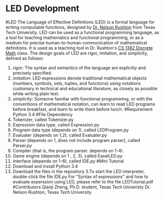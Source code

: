 LED Development
========
#LED 
The Language of Effective Definitions (LED) is a formal language for writing computable functions, designed by [Dr. Nelson Rushton](http://www.depts.ttu.edu/cs/faculty/faculty.php?name=J.%20Nelson%20Rushton) from Texas Tech University. 
LED can be used as a functional programming language, as a tool for teaching mathematics and functional programming, or as a medium for precise human-to-human communication of mathematical definitions. It is used as a teaching tool in Dr. Rushton's [CS 1382 Discrete Math](http://nelsonrushton.net/) class. The design goals of LED are rigor, imitation, and simplicity, defined as follows:
1. *rigor*: The syntax and semantics of the language are explicitly and precisely specified.
2. *imitation*: LED expressions denote traditional mathematical objects (numbers, symbols, sets, tuples, and functions) using notations customary in technical and educational literature, as closely as possible while writing plain text.
3. *simplicity*: Someone familiar with functional programming, or with the conventions of mathematical notation, can learn to read LED programs before breakfast, and learn to write them before lunch.
#Requirement
Python 3.4
#File Dependency
0. Tokenizer, called Tokenizer.py
1. *Expression* data type, called Expression.py
2. *Program* data type (depends on 1), called LEDProgram.py
3. Evaluater (depends on 1,2), called Evaluater.py
4. Parser (depends on 1, does not include program parser), called Parser.py
5. Compiler (that is, the program parser. depends on 1-4). 
6. Game engine (depends on 1 , 2, 3), called EaselLED.py
7. Interface (depends on 1-6), called IDE.py
#Mini Tutorial
1. Download and install Python 3.4
2. Download the files in the repository
3.To start the LED interpreter, double-click the file IDE.py
For "Syntax of expressions" and how to evaluate experssion using LED, please refer to the file LEDTutorial.pdf
#Contributors
Qianji Zheng, Ph.D. student, Texas Tech Univeristy
Dr. Nelson Rushton, Texas Tech University
